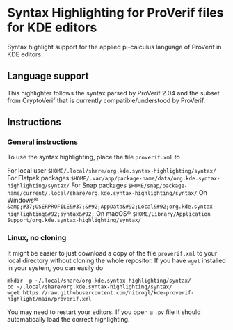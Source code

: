 # Syntax Highlighting for ProVerif files for KDE editors

Syntax highlight support for the applied pi-calculus language of ProVerif in KDE editors.

## Language support

This highlighter follows the syntax parsed by ProVerif 2.04 and the subset from CryptoVerif that is currently compatible/understood by ProVerif.

## Instructions

### General instructions

To use the syntax highlighting, place the file `proverif.xml` to 

For local user       `$HOME/.local/share/org.kde.syntax-highlighting/syntax/`
For Flatpak packages `$HOME/.var/app/package-name/data/org.kde.syntax-highlighting/syntax/`
For Snap packages    `$HOME/snap/package-name/current/.local/share/org.kde.syntax-highlighting/syntax/`
On Windows&reg;      `&amp;#37;USERPROFILE&#37;&#92;AppData&#92;Local&#92;org.kde.syntax-highlighting&#92;syntax&#92;`
On macOS&reg;        `$HOME/Library/Application Support/org.kde.syntax-highlighting/syntax/`

### Linux, no cloning

It might be easier to just download a copy of the file `proverif.xml` to your local directory without cloning the whole repositor.
If you have `wget` installed in your system, you can easily do

    mkdir -p ~/.local/share/org.kde.syntax-highlighting/syntax/
    cd ~/.local/share/org.kde.syntax-highlighting/syntax/
    wget https://raw.githubusercontent.com/nitrogl/kde-proverif-highlight/main/proverif.xml

You may need to restart your editors.
If you open a `.pv` file it should automatically load the correct highlighting.

